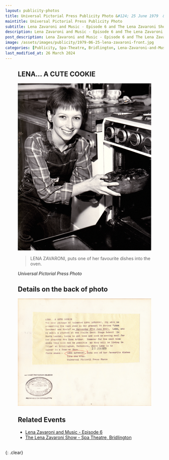 ```yaml
---
layout: publicity-photos
title: Universal Pictorial Press Publicity Photo &#124; 25 June 1979  &#124; Lena Zavaroni and Music - Episode 6 and The Lena Zavaroni Show - Spa Theatre, Bridlington
maintitle: Universal Pictorial Press Publicity Photo
subtitle: Lena Zavaroni and Music - Episode 6 and The Lena Zavaroni Show - Spa Theatre, Bridlington
description: Lena Zavaroni and Music - Episode 6 and The Lena Zavaroni Show - Spa Theatre, Bridlington.
post_description: Lena Zavaroni and Music - Episode 6 and The Lena Zavaroni Show - Spa Theatre, Bridlington.
image: /assets/images/publicity/1979-06-25-lena-zavaroni-front.jpg
categories: [Publicity, Spa-Theatre, Bridlington, Lena-Zavaroni-and-Music, OnThisDay25June]
last_modified_at: 26 March 2024
---
```


<figure class="fig1">
<figcaption>
<h2>LENA... A CUTE COOKIE</h2>
</figcaption>
<a href="/assets/images/publicity/1979-06-25-lena-zavaroni-front.jpg"><img src="/assets/images/publicity/1979-06-25-lena-zavaroni-front.jpg" class="full-width zoom-in"></a>
<figcaption>
<blockquote>LENA ZAVARONI, puts one of her favourite dishes into the oven.</blockquote>
<cite>Universal Pictorial Press Photo</cite>
</figcaption>
</figure>

<figure class="fig2">
<figcaption>
<h2>Details on the back of photo</h2>
</figcaption>
<a href="/assets/images/publicity/1979-06-25-lena-zavaroni-back.jpg"><img src="/assets/images/publicity/1979-06-25-lena-zavaroni-back.jpg" class="full-width zoom-in"></a>
<figcaption>
<h2>Related Events</h2>
<ul>
<li><a href="/1979-06-27-lena-zavaroni-and-music">Lena Zavaroni and Music - Episode 6</a></li>
<li><a href="/1979-07-05-the-lena-zavaroni-show-spa-theatre-bridlington">The Lena Zavaroni Show - Spa Theatre, Bridlington</a></li>
</ul>
</figcaption>
</figure>

<br />{: .clear}

